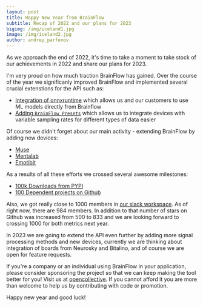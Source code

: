 ```yaml
---
layout: post
title: Happy New Year from BrainFlow
subtitle: Recap of 2022 and our plans for 2023
bigimg: /img/iceland1.jpg
image: /img/iceland2.jpg
author: andrey_parfenov
---
```


As we approach the end of 2022, it's time to take a moment to take stock of our achievements in 2022 and share our plans for 2023.

I'm very proud on how much traction BrainFlow has gained. Over the course of the year we significanly improved BrainFlow and implemented several crucial extenstions for the API such as:

* [Integration of onnxruntime](https://brainflow.org/2022-06-09-onnx/) which allows us and our customers to use ML models directly from Brainflow
* [Adding `BrainFlow Presets`](https://brainflow.org/2022-07-15-brainflow-5-1-0/) which allows us to integrate devices with variable sampling rates for different types of data easier

Of course we didn't forget about our main activity - extending BrainFlow by adding new devices:

* [Muse](https://brainflow.org/2022-05-16-muse-linux/)
* [Mentalab](https://brainflow.org/2022-09-10-mentalab/)
* [Emotibit](https://brainflow.org/2022-12-03-brainflow-5-5-0/)

As a results of all these efforts we crossed several awesome milestones:

* [100k Downloads from PYPI](https://brainflow.org/2022-05-25-100k-downloads/)
* [100 Dependent projects on Github](https://brainflow.org/2022-06-25-100-dependents/)

Also, we got really close to 1000 members in [our slack workspace](https://c6ber255cc.execute-api.eu-west-1.amazonaws.com/Express/). As of right now, there are 984 members. In addition to that number of stars on Github was increased from 500 to 833 and we are looking forward to crossing 1000 for both metrics next year. 

In 2023 we are going to extend the API even further by adding more signal processing methods and new devices, currently we are thinking about integration of boards from Neurosky and Bitalino, and of course we are open for feature requests.

If you're a company or an individual using BrainFlow in your application, please consider sponsoring the project so that we can keep making the tool better for you! Visit us at [opencollective](https://opencollective.com/brainflow). If you cannot afford it you are more than welcome to help us by contributing with code or promotion.

Happy new year and good luck!
